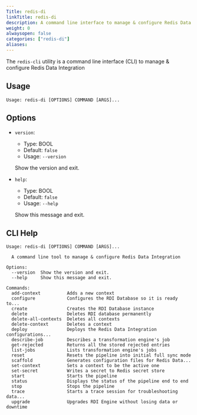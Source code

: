 ```yaml
---
Title: redis-di 
linkTitle: redis-di
description: A command line interface to manage & configure Redis Data Integration
weight: 0
alwaysopen: false
categories: ["redis-di"]
aliases: 
---
```


The `redis-cli` utility is a command line interface (CLI) to manage & configure Redis Data Integration

## Usage

```
Usage: redis-di [OPTIONS] COMMAND [ARGS]...
```

## Options
* `version`: 
  * Type: BOOL 
  * Default: `false`
  * Usage: `--version`

  Show the version and exit.


* `help`: 
  * Type: BOOL 
  * Default: `false`
  * Usage: `--help`

  Show this message and exit.



## CLI Help

```
Usage: redis-di [OPTIONS] COMMAND [ARGS]...

  A command line tool to manage & configure Redis Data Integration

Options:
  --version  Show the version and exit.
  --help     Show this message and exit.

Commands:
  add-context          Adds a new context
  configure            Configures the RDI Database so it is ready to...
  create               Creates the RDI Database instance
  delete               Deletes RDI database permanently
  delete-all-contexts  Deletes all contexts
  delete-context       Deletes a context
  deploy               Deploys the Redis Data Integration configurations...
  describe-job         Describes a transformation engine's job
  get-rejected         Returns all the stored rejected entries
  list-jobs            Lists transformation engine's jobs
  reset                Resets the pipeline into initial full sync mode
  scaffold             Generates configuration files for Redis Data...
  set-context          Sets a context to be the active one
  set-secret           Writes a secret to Redis secret store
  start                Starts the pipeline
  status               Displays the status of the pipeline end to end
  stop                 Stops the pipeline
  trace                Starts a trace session for troubleshooting data...
  upgrade              Upgrades RDI Engine without losing data or downtime
```

